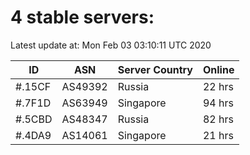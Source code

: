 # 4 stable servers:

Latest update at: Mon Feb 03 03:10:11 UTC 2020

| ID | ASN | Server Country | Online |
| -- | --- | -------------- | ------ |
| #.15CF | AS49392 | Russia | 22 hrs |
| #.7F1D | AS63949 | Singapore | 94 hrs |
| #.5CBD | AS48347 | Russia | 82 hrs |
| #.4DA9 | AS14061 | Singapore | 21 hrs |

